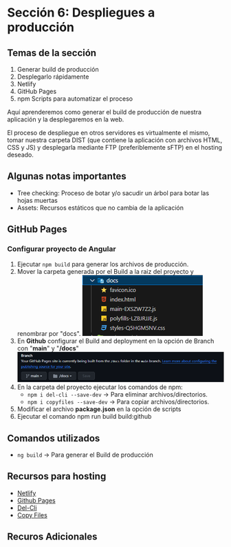 # Sección 6: Despliegues a producción

## Temas de la sección
1. Generar build de producción
2. Desplegarlo rápidamente
3. Netlify
4. GitHub Pages
5. npm Scripts para automatizar el proceso

Aquí aprenderemos como generar el build de producción de nuestra aplicación y la desplegaremos en la web.

El proceso de despliegue en otros servidores es virtualmente el mismo, tomar nuestra carpeta DIST (que contiene la aplicación con archivos HTML, CSS y JS) y desplegarla mediante FTP (preferiblemente sFTP) en el hosting deseado.

## Algunas notas importantes
- Tree checking: Proceso de botar y/o sacudir un árbol para botar las hojas muertas
- Assets: Recursos estáticos que no cambia de la aplicación

## GitHub Pages

### Configurar proyecto de Angular
1. Ejecutar `npm build` para generar los archivos de producción.
2. Mover la carpeta generada por el Build a la raiz del proyecto y renombrar por "docs".
![Folder Docs](./imgs/docs.png)
3. En **Github** configurar el Build and deployment en la opción de Branch con "**main**" y "**/docs**"
![Branch](./imgs/branch.png)
5. En la carpeta del proyecto ejecutar los comandos de npm:
    - `npm i del-cli --save-dev` -> Para eliminar archivos/directorios.
    - `npm i copyfiles --save-dev` -> Para copiar archivos/directorios.
6. Modificar el archivo **package.json** en la opción de scripts
7. Ejecutar el comando npm run build build:github

## Comandos utilizados
- `ng build` -> Para generar el Build de producción


## Recursos para hosting
- [Netlify](https://www.netlify.com/)
- [Github Pages](https://pages.github.com/)
- [Del-Cli](https://www.npmjs.com/package/del-cli)
- [Copy Files](https://www.npmjs.com/package/copyfiles)

## Recuros Adicionales